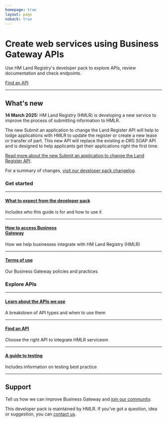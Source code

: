 ```yaml
---
homepage: true
layout: page
noback: true
---
```


<div class="app-width-container">
  <div class="govuk-grid-row">
    <div class="govuk-grid-column-full-from-desktop">
      <div class="govuk-grid-row">
        <div class="govuk-grid-column-two-thirds">
          <h1 class="govuk-heading-xl app-masthead__title">Create web services using Business Gateway APIs</h1>
          <p class="app-masthead__description govuk-body">Use HM Land Registry's developer pack to explore APIs, review documentation and check endpoints.</p>
          <a href="/find-a-service-api" role="button" draggable="false"
            class="govuk-button govuk-!-margin-top-6 govuk-!-margin-bottom-0 govuk-button--start"
            data-module="govuk-button">Find an API</a>
        </div>
      </div>
    </div>
  </div>
</div>

<div class="govuk-grid-row">
  <div class="govuk-!-padding-top-0"></div>
  <hr class="govuk-section-break govuk-section-break--l govuk-section-break--visible govuk-!-margin-left-3" />
  <div class="govuk-grid-row">
    <div class="govuk-grid-column-two-thirds">
      <h2 class="govuk-heading-l govuk-!-margin-left-3">What's new</h2>
      <p class="govuk-body govuk-!-margin-left-3"><b>14 March 2025:</b> HM Land Registry (HMLR) is developing a new service to improve the process of submitting information to HMLR.</p>
      <p class="govuk-body govuk-!-margin-left-3">The new Submit an application to change the Land Register API will help to lodge applications with HMLR to update the register or create a new lease or transfer of part. This new API will replace the existing e-DRS SOAP API and is designed to help applicants get their applications right the first time.</p>
      <p class="govuk-body govuk-!-margin-left-3"><a
          href="/apis/submit-an-application-to-change-the-land-register">Read more about the new Submit an
          application to change the Land Register API</a>.</p>
      </p>
      <p class="govuk-body govuk-!-margin-left-3">For a summary of changes, <a
          href="/developer-pack-changelog">visit our developer pack changelog</a>.</p>
      </p>
    </div>
  </div>
</div>
<div class="govuk-!-padding-bottom-7"></div>
<div class="govuk-grid-row">
  <h3 class="govuk-heading-m govuk-!-margin-bottom-1 govuk-!-margin-left-3">Get started</h3>

  <div class="govuk-grid-column-one-third-from-desktop govuk-!-margin-bottom-8">
    <hr class="govuk-section-break govuk-section-break--l govuk-section-break--visible" />
    <h4 class="govuk-heading-s govuk-!-font-weight-bold"><a href="/what-to-expect-from-the-developer-pack">What to expect from the developer pack</a></h4>
    <p class="govuk-body">Includes who this guide is for and how to use it</p>
  </div>
  <div class="govuk-grid-column-one-third-from-desktop govuk-!-margin-bottom-8">
    <hr class="govuk-section-break govuk-section-break--l govuk-section-break--visible" />
    <h4 class="govuk-heading-s govuk-!-font-weight-bold"><a href="/how-to-access-business-gateway">How to access Business<br>Gateway</a></h4>
    <p class="govuk-body">How we help businesses integrate with HM Land Registry (HMLR)</p>
  </div>
  <div class="govuk-grid-column-one-third-from-desktop govuk-!-margin-bottom-8">
    <hr class="govuk-section-break govuk-section-break--l govuk-section-break--visible" />
    <h4 class="govuk-heading-s govuk-!-font-weight-bold"><a href="/terms-of-use">Terms of use</a></h4>
    <p class="govuk-body">Our Business Gateway policies and practices</p>
  </div>

</div>

<div class="govuk-grid-row">
  <h3 class="govuk-heading-m govuk-!-margin-bottom-1 govuk-!-margin-left-3">Explore APIs</h3>

  <div class="govuk-grid-column-one-third-from-desktop govuk-!-margin-bottom-8">
    <hr class="govuk-section-break govuk-section-break--l govuk-section-break--visible" />
    <h4 class="govuk-heading-s govuk-!-font-weight-bold"><a href="/learn-about-the-apis-we-use">Learn about the APIs we use</a></h4>
    <p class="govuk-body">A breakdown of API types and when to use them</p>
  </div>
  <div class="govuk-grid-column-one-third-from-desktop govuk-!-margin-bottom-8">
    <hr class="govuk-section-break govuk-section-break--l govuk-section-break--visible" />
    <h4 class="govuk-heading-s govuk-!-font-weight-bold"><a href="/find-a-service-api">Find an API</a></h4>
    <p class="govuk-body">Choose the right API to integrate HMLR servicesm</p>
  </div>
  <div class="govuk-grid-column-one-third-from-desktop govuk-!-margin-bottom-8">
    <hr class="govuk-section-break govuk-section-break--l govuk-section-break--visible" />
    <h4 class="govuk-heading-s govuk-!-font-weight-bold"><a href="/a-guide-to-testing">A guide to testing</a></h4>
    <p class="govuk-body">Includes information on testing best practice</p>
  </div>

</div>
<div class="govuk-grid-row">
  <hr class="govuk-section-break govuk-section-break--l govuk-section-break--visible govuk-!-margin-left-3" />
  <div class="govuk-grid-row">
    <div class="govuk-grid-column-two-thirds">
      <h2 class="govuk-heading-m govuk-!-margin-left-3">Support</h2>
      <p class="govuk-body govuk-!-margin-left-3">Tell us how we can improve Business Gateway and <a
          href="https://www.gov.uk/guidance/join-the-business-gateway-community">join our community</a>.</p>
      <p class="govuk-body govuk-!-margin-left-3">This developer pack is maintained by HMLR. If you’ve got a question, idea or suggestion, you can <a href="/contact-us">contact us</a>.</p>
    </div>
  </div>
</div>

